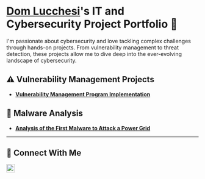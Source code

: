 # <a href="https://www.linkedin.com/in/dominic-lucchesi/">Dom Lucchesi</a>'s IT and Cybersecurity Project Portfolio 🔐

I'm passionate about cybersecurity and love tackling complex challenges through hands-on projects. From vulnerability management to threat detection, these projects allow me to dive deep into the ever-evolving landscape of cybersecurity. 

## ⚠️ Vulnerability Management Projects

- **[Vulnerability Management Program Implementation](https://github.com/dlucchesi-it/Win11-Vulnerability-Management)**

## 👾 Malware Analysis
- **[Analysis of the First Malware to Attack a Power Grid](https://www.academia.edu/72848177/Analysis_of_the_First_Malware_to_Attack_a_Power_Grid)**
  
<hr/>

## 🤳 Connect With Me

[<img align="left" alt="___________ | LinkedIn" width="22px" src="https://cdn.jsdelivr.net/npm/simple-icons@v3/icons/linkedin.svg" />][linkedin]

[linkedin]: https://linkedin.com/in/dominic-lucchesi

<!--
<img width="35" alt="image" src="https://github.com/user-attachments/assets/2f41c7cd-5ea8-4475-b451-a37161b6c3fb"> 
<img width="35" alt="image" src="https://github.com/user-attachments/assets/77649969-9910-4994-8b96-74a116cfb2a8">
-->
